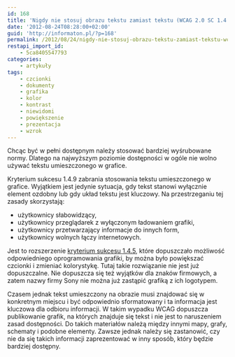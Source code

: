 ```yaml
---
id: 168
title: 'Nigdy nie stosuj obrazu tekstu zamiast tekstu (WCAG 2.0 SC 1.4.9, poziom AAA)'
date: '2012-08-24T08:28:00+02:00'
guid: 'http://informaton.pl/?p=168'
permalink: /2012/08/24/nigdy-nie-stosuj-obrazu-tekstu-zamiast-tekstu-wcag-2-0-sc-1-4-9-poziom-aaa/
restapi_import_id:
    - 5ca8405547793
categories:
    - artykuły
tags:
    - czcionki
    - dokumenty
    - grafika
    - kolor
    - kontrast
    - niewidomi
    - powiększenie
    - prezentacja
    - wzrok
---
```


Chcąc być w pełni dostępnym należy stosować bardziej wyśrubowane normy. Dlatego na najwyższym poziomie dostępności w ogóle nie wolno używać tekstu umieszczonego w grafice.

Kryterium sukcesu 1.4.9 zabrania stosowania tekstu umieszczonego w grafice. Wyjątkiem jest jedynie sytuacja, gdy tekst stanowi wyłącznie element ozdobny lub gdy układ tekstu jest kluczowy. Na przestrzeganiu tej zasady skorzystają:

- użytkownicy słabowidzący,
- użytkownicy przeglądarek z wyłączonym ładowaniem grafiki,
- użytkownicy przetwarzający informacje do innych form,
- użytkownicy wolnych łączy internetowych.

Jest to rozszerzenie [kryterium sukcesu 1.4.5](http://informaton.pl/?p=150), które dopuszczało możliwość odpowiedniego oprogramowania grafiki, by można było powiększać czcionki i zmieniać kolorystykę. Tutaj takie rozwiązanie nie jest już dopuszczalne. Nie dopuszcza się też wyjątków dla znaków firmowych, a zatem nazwy firmy Sony nie można już zastąpić grafiką z ich logotypem.

Czasem jednak tekst umieszczony na obrazie musi znajdować się w konkretnym miejscu i być odpowiednio sformatowany i ta informacja jest kluczowa dla odbioru informacji. W takim wypadku WCAG dopuszcza publikowanie grafik, na których znajduje się tekst i nie jest to naruszeniem zasad dostępności. Do takich materiałów należą między innymi mapy, grafy, schematy i podobne elementy. Zawsze jednak należy się zastanowić, czy nie da się takich informacji zaprezentować w inny sposób, który będzie bardziej dostępny.
